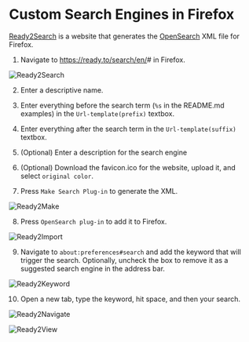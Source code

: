 # Custom Search Engines in Firefox

[Ready2Search](https://ready.to/search/en/#) is a website that generates the [OpenSearch](https://developer.mozilla.org/en-US/docs/Web/OpenSearch) XML file for Firefox.

1. Navigate to <https://ready.to/search/en/># in Firefox.

![Ready2Search](res/readyto-empty.png)

2. Enter a descriptive name.

3. Enter everything before the search term (`%s` in the README.md examples) in the `Url-template(prefix)` textbox.

4. Enter everything after the search term in the `Url-template(suffix)` textbox.

5. (Optional) Enter a description for the search engine

6. (Optional) Download the favicon.ico for the website, upload it, and select `original color`.

7. Press `Make Search Plug-in` to generate the XML.

![Ready2Make](res/readyto-make.png)

8. Press `OpenSearch plug-in` to add it to Firefox.

![Ready2Import](res/readyto-import.png)

9. Navigate to `about:preferences#search` and add the keyword that will trigger the search. Optionally, uncheck the box to remove it as a suggested search engine in the address bar.

![Ready2Keyword](res/readyto-keyword.png)

10. Open a new tab, type the keyword, hit space, and then your search.

![Ready2Navigate](res/readyto-nav.png)

![Ready2View](res/readyto-view.png)
